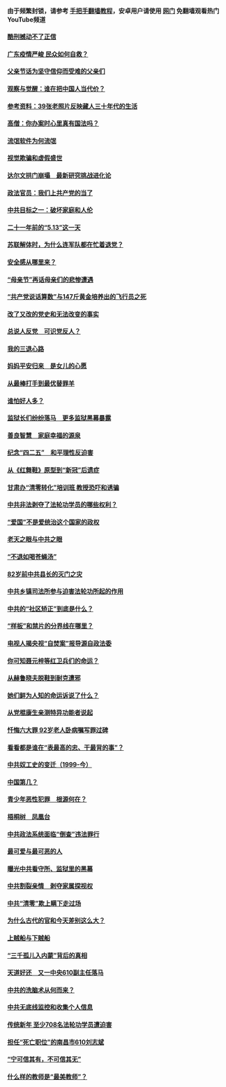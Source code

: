#### 由于频繁封锁，请参考 [手把手翻墙教程](https://github.com/gfw-breaker/guides/wiki/)，安卓用户请使用 [网门](https://github.com/gfw-breaker/nogfw/blob/master/dl.md?t=06252100) 免翻墙观看热门YouTube频道 

#### [酷刑撼动不了正信](../pages/19/427414.md?t=06252100) 

#### [广东疫情严峻 民众如何自救？](../pages/19/427311.md?t=06252100) 

#### [父亲节话为坚守信仰而受难的父亲们](../pages/19/427033.md?t=06252100) 

#### [观察与觉醒：谁在把中国人当代价？](../pages/19/426987.md?t=06252100) 

#### [参考资料：39张老照片反映藏人三十年代的生活](../pages/19/426471.md?t=06252100) 

#### [高僧：你办案时心里真有国法吗？](../pages/19/426530.md?t=06252100) 

#### [流氓软件为何流氓](../pages/19/426531.md?t=06252100) 

#### [视觉欺骗和虚假盛世](../pages/19/426443.md?t=06252100) 

#### [达尔文拱门崩塌　最新研究挑战进化论](../pages/19/426009.md?t=06252100) 

#### [政法官员：我们上共产党的当了](../pages/19/425351.md?t=06252100) 

#### [中共目标之一：破坏家庭和人伦](../pages/19/424454.md?t=06252100) 

#### [二十一年前的“5.13”这一天](../pages/19/424814.md?t=06252100) 

#### [苏联解体时，为什么连军队都在忙着退党？](../pages/19/424335.md?t=06252100) 

#### [安全感从哪里来？](../pages/19/424336.md?t=06252100) 

#### [“母亲节”再话母亲们的悲惨遭遇](../pages/19/424234.md?t=06252100) 

#### [“共产党说话算数”与147斤黄金培养出的飞行员之死](../pages/19/424115.md?t=06252100) 

#### [改了又改的党史和无法改变的事实](../pages/19/424037.md?t=06252100) 

#### [总说人反党　可识党反人？](../pages/19/423820.md?t=06252100) 

#### [我的三退心路](../pages/19/423876.md?t=06252100) 

#### [妈妈平安归来　是女儿的心愿](../pages/19/423947.md?t=06252100) 

#### [从最棒打手到最优替罪羊](../pages/19/423819.md?t=06252100) 

#### [谁怕好人多？](../pages/19/423774.md?t=06252100) 

#### [监狱长们纷纷落马　更多监狱黑幕暴露](../pages/19/423787.md?t=06252100) 

#### [善良智慧　家庭幸福的源泉](../pages/19/423632.md?t=06252100) 

#### [纪念“四二五”　和平理性反迫害](../pages/19/423660.md?t=06252100) 

#### [从《红舞鞋》原型到“新冠”后遗症](../pages/19/423509.md?t=06252100) 

#### [甘肃办“清零转化”培训班 教授恐吓和诱骗](../pages/19/423498.md?t=06252100) 

#### [中共非法剥夺了法轮功学员的哪些权利？](../pages/19/423392.md?t=06252100) 

#### [“爱国”不是爱统治这个国家的政权](../pages/19/423029.md?t=06252100) 

#### [老天之眼与中共之眼](../pages/19/423378.md?t=06252100) 

#### [“不退如喝苍蝇汤”](../pages/19/423287.md?t=06252100) 

#### [82岁前中共县长的灭门之灾](../pages/19/423055.md?t=06252100) 

#### [中共乡镇司法所参与迫害法轮功所起的作用](../pages/19/423064.md?t=06252100) 

#### [中共的“社区矫正”到底是什么？](../pages/19/422870.md?t=06252100) 

#### [“样板”和禁片的分界线在哪里？](../pages/19/422704.md?t=06252100) 

#### [电视人揭央视“自焚案”报导源自政法委](../pages/19/422770.md?t=06252100) 

#### [你可知聂元梓等红卫兵们的命运？](../pages/19/422848.md?t=06252100) 

#### [从赫鲁晓夫脱鞋到耐克遭邪](../pages/19/422826.md?t=06252100) 

#### [她们鲜为人知的命运诉说了什么？](../pages/19/422754.md?t=06252100) 

#### [从党棍康生亲测特异功能者说起](../pages/19/422657.md?t=06252100) 

#### [忏悔六大罪 92岁老人卧病嘱写罪过碑](../pages/19/422750.md?t=06252100) 

#### [看看都是谁在“表最高的忠、干最背的事”？](../pages/19/422703.md?t=06252100) 

#### [中共奴工史的变迁（1999-今）](../pages/19/422656.md?t=06252100) 

#### [中国第几？](../pages/19/422496.md?t=06252100) 

#### [青少年恶性犯罪　根源何在？](../pages/19/422449.md?t=06252100) 

#### [梧桐树　凤凰台](../pages/19/422442.md?t=06252100) 

#### [中共政法系统面临“倒查”违法罪行](../pages/19/422497.md?t=06252100) 

#### [最可爱与最可恶的人](../pages/19/422448.md?t=06252100) 

#### [曝光中共看守所、监狱里的黑幕](../pages/19/422390.md?t=06252100) 

#### [中共割裂亲情　剥夺家属探视权](../pages/19/422364.md?t=06252100) 

#### [中共“清零”欺上瞒下走过场](../pages/19/422306.md?t=06252100) 

#### [为什么古代的官和今天差别这么大？](../pages/19/422228.md?t=06252100) 

#### [上贼船与下贼船](../pages/19/422276.md?t=06252100) 

#### [“三千孤儿入内蒙”背后的真相](../pages/19/422229.md?t=06252100) 

#### [天道好还　又一中央610副主任落马](../pages/19/422155.md?t=06252100) 

#### [中共的洗脑术从何而来？](../pages/19/422154.md?t=06252100) 

#### [中共无底线监控和收集个人信息](../pages/19/422039.md?t=06252100) 

#### [传统新年 至少708名法轮功学员遭迫害](../pages/19/421946.md?t=06252100) 

#### [担任“死亡职位”的南昌市610刘志斌](../pages/19/421957.md?t=06252100) 

#### [“宁可信其有，不可信其无”](../pages/19/421691.md?t=06252100) 

#### [什么样的教师是“最美教师”？](../pages/19/421755.md?t=06252100) 

